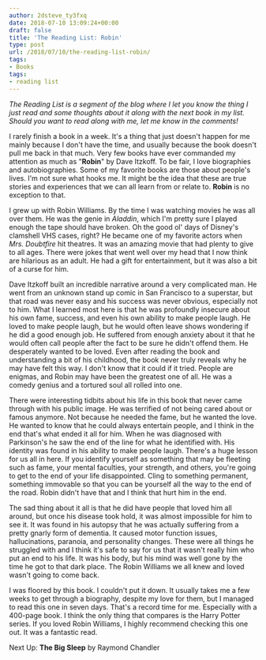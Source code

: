 ```yaml
---
author: 2dsteve_ty3fxq
date: 2018-07-10 13:09:24+00:00
draft: false
title: 'The Reading List: Robin'
type: post
url: /2018/07/10/the-reading-list-robin/
tags:
- Books
tags:
- reading list
---
```


_The Reading List is a segment of the blog where I let you know the thing I just read and some thoughts about it along with the next book in my list. Should you want to read along with me, let me know in the comments!_

I rarely finish a book in a week. It's a thing that just doesn't happen for me mainly because I don't have the time, and usually because the book doesn't pull me back in that much. Very few books have ever commanded my attention as much as "**Robin**" by Dave Itzkoff. To be fair, I love biographies and autobiographies. Some of my favorite books are those about people's lives. I'm not sure what hooks me. It might be the idea that these are true stories and experiences that we can all learn from or relate to. **Robin** is no exception to that.

I grew up with Robin Williams. By the time I was watching movies he was all over them. He was the genie in _Aladdin_, which I'm pretty sure I played enough the tape should have broken. Oh the good ol' days of Disney's clamshell VHS cases, right? He became one of my favorite actors when _Mrs. Doubtfire_ hit theatres. It was an amazing movie that had plenty to give to all ages. There were jokes that went well over my head that I now think are hilarious as an adult. He had a gift for entertainment, but it was also a bit of a curse for him.

Dave Itzkoff built an incredible narrative around a very complicated man. He went from an unknown stand up comic in San Francisco to a superstar, but that road was never easy and his success was never obvious, especially not to him. What I learned most here is that he was profoundly insecure about his own fame, success, and even his own ability to make people laugh. He loved to make people laugh, but he would often leave shows wondering if he did a good enough job. He suffered from enough anxiety about it that he would often call people after the fact to be sure he didn't offend them. He desperately wanted to be loved. Even after reading the book and understanding a bit of his childhood, the book never truly reveals why he may have felt this way. I don't know that it could if it tried. People are enigmas, and Robin may have been the greatest one of all. He was a comedy genius and a tortured soul all rolled into one.

There were interesting tidbits about his life in this book that never came through with his public image. He was terrified of not being cared about or famous anymore. Not because he needed the fame, but he wanted the love. He wanted to know that he could always entertain people, and I think in the end that's what ended it all for him. When he was diagnosed with Parkinson's he saw the end of the line for what he identified with. His identity was found in his ability to make people laugh. There's a huge lesson for us all in here. If you identify yourself as something that may be fleeting such as fame, your mental faculties, your strength, and others, you're going to get to the end of your life disappointed. Cling to something permanent, something immovable so that you can be yourself all the way to the end of the road. Robin didn't have that and I think that hurt him in the end.

The sad thing about it all is that he did have people that loved him all around, but once his disease took hold, it was almost impossible for him to see it. It was found in his autopsy that he was actually suffering from a pretty gnarly form of dementia. It caused motor function issues, hallucinations, paranoia, and personality changes. These were all things he struggled with and I think it's safe to say for us that it wasn't really him who put an end to his life. It was his body, but his mind was well gone by the time he got to that dark place. The Robin Williams we all knew and loved wasn't going to come back.

I was floored by this book. I couldn't put it down. It usually takes me a few weeks to get through a biography, despite my love for them, but I managed to read this one in seven days. That's a record time for me. Especially with a 400-page book. I think the only thing that compares is the Harry Potter series. If you loved Robin Williams, I highly recommend checking this one out. It was a fantastic read.

Next Up: **The Big Sleep** by Raymond Chandler
